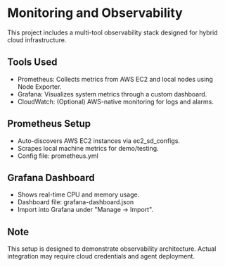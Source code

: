 # Monitoring and Observability

This project includes a multi-tool observability stack designed for hybrid cloud infrastructure.

## Tools Used

- Prometheus: Collects metrics from AWS EC2 and local nodes using Node Exporter.
- Grafana: Visualizes system metrics through a custom dashboard.
- CloudWatch: (Optional) AWS-native monitoring for logs and alarms.

## Prometheus Setup

- Auto-discovers AWS EC2 instances via ec2_sd_configs.
- Scrapes local machine metrics for demo/testing.
- Config file: prometheus.yml

## Grafana Dashboard

- Shows real-time CPU and memory usage.
- Dashboard file: grafana-dashboard.json
- Import into Grafana under "Manage → Import".

## Note

This setup is designed to demonstrate observability architecture. Actual integration may require cloud credentials and agent deployment.